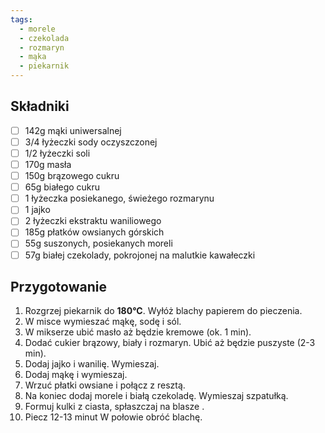 ```yaml
---
tags:
  - morele
  - czekolada
  - rozmaryn
  - mąka
  - piekarnik
---
```


## Składniki

- [ ] 142g mąki uniwersalnej
- [ ] 3/4 łyżeczki sody oczyszczonej
- [ ] 1/2 łyżeczki soli
- [ ] 170g masła
- [ ] 150g brązowego cukru
- [ ] 65g białego cukru
- [ ] 1 łyżeczka posiekanego, świeżego rozmarynu
- [ ] 1 jajko
- [ ] 2 łyżeczki ekstraktu waniliowego
- [ ] 185g płatków owsianych górskich
- [ ] 55g suszonych, posiekanych moreli
- [ ] 57g białej czekolady, pokrojonej na malutkie kawałeczki

## Przygotowanie

1. Rozgrzej piekarnik do **180°C**. Wyłóż blachy papierem do pieczenia.
2. W misce wymieszać mąkę, sodę i sól.
3. W mikserze ubić masło aż będzie kremowe (ok. 1 min).
4. Dodać cukier brązowy, biały i rozmaryn. Ubić aż będzie puszyste (2-3 min).
5. Dodaj jajko i wanilię. Wymieszaj. 
6. Dodaj mąkę i wymieszaj.
7. Wrzuć płatki owsiane i połącz z resztą.
8. Na koniec dodaj morele i białą czekoladę. Wymieszaj szpatułką.
9. Formuj kulki z ciasta, spłaszczaj na blasze .
10. Piecz 12-13 minut W połowie obróć blachę.
